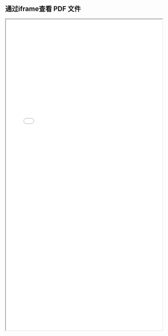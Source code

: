## 通过iframe查看 PDF 文件
<iframe src="/用法案例/pdf/attachment/AAAAAAA.pdf" width="100%" height="1000px"></iframe>